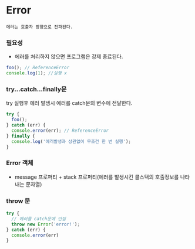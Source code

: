 # Error

```
에러는 호출자 방향으로 전파된다.
```

### 필요성 
- 에러를 처리하지 않으면 프로그램은 강제 종료된다.
``` javascript
foo(); // ReferenceError
console.log(1); //실행 x
```

### try...catch...finally문
try 실행후 에러 발생시 에러를 catch문의 변수에 전달한다.
``` javascript
try {
  foo();
} catch (err) {
  console.error(err); // ReferenceError
} finally {
  console.log('에러발생과 상관없이 무조건 한 번 실행');
}
```

### Error 객체
- message 프로퍼티 + stack 프로퍼티(에러를 발생시킨 콜스택의 호출정보를 나타내는 문자열)

### throw 문
``` javascript
try {
  // 에러를 catch문에 던짐
  throw new Error('error!');
} catch (err) {
  console.error(err)
}
```


